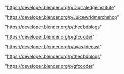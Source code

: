 "https://developer.blender.org/p/Digitaledgeinstitute"

"https://developer.blender.org/p/Juicewrldmerchshop"

"https://developer.blender.org/p/thecbdblogs"

"https://developer.blender.org/p/gfxcoder"

"https://developer.blender.org/p/avaslidecast"

 
"https://developer.blender.org/p/thecbdblogs"


"https://developer.blender.org/p/gfxcoder"


 
